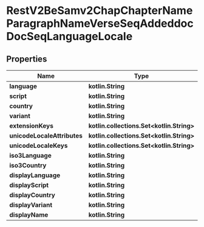 # RestV2BeSamv2ChapChapterNameParagraphNameVerseSeqAddeddocDocSeqLanguageLocale

## Properties

Name | Type | Description | Notes
------------ | ------------- | ------------- | -------------
**language** | **kotlin.String** |  |  [optional]
**script** | **kotlin.String** |  |  [optional]
**country** | **kotlin.String** |  |  [optional]
**variant** | **kotlin.String** |  |  [optional]
**extensionKeys** | **kotlin.collections.Set&lt;kotlin.String&gt;** |  |  [optional]
**unicodeLocaleAttributes** | **kotlin.collections.Set&lt;kotlin.String&gt;** |  |  [optional]
**unicodeLocaleKeys** | **kotlin.collections.Set&lt;kotlin.String&gt;** |  |  [optional]
**iso3Language** | **kotlin.String** |  |  [optional]
**iso3Country** | **kotlin.String** |  |  [optional]
**displayLanguage** | **kotlin.String** |  |  [optional]
**displayScript** | **kotlin.String** |  |  [optional]
**displayCountry** | **kotlin.String** |  |  [optional]
**displayVariant** | **kotlin.String** |  |  [optional]
**displayName** | **kotlin.String** |  |  [optional]



